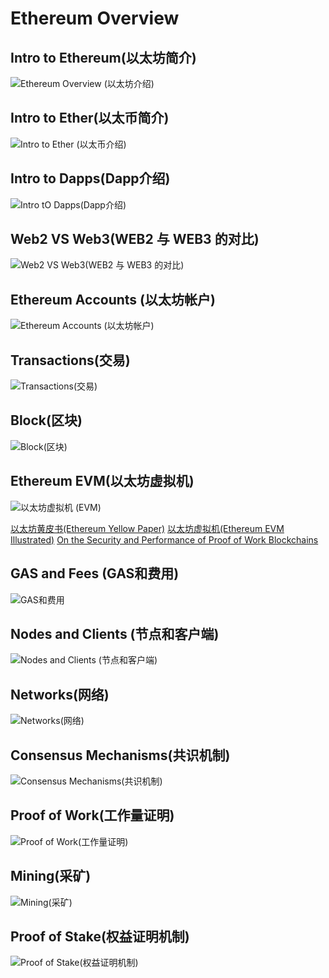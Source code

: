 # Ethereum Overview

## Intro to Ethereum(以太坊简介)

![Ethereum Overview (以太坊介绍)](Ethereum%20Overview%20(以太坊介绍).png)

## Intro to Ether(以太币简介)

![Intro to Ether (以太币介绍)](Intro%20to%20Ether%20(ETH%E7%AE%80%E4%BB%8B).png)

## Intro to Dapps(Dapp介绍)

![Intro tO Dapps(Dapp介绍)](DAPP%20%E4%BB%8B%E7%BB%8D.png)

## Web2 VS Web3(WEB2 与 WEB3 的对比)

![Web2 VS Web3(WEB2 与 WEB3 的对比)](WEB2%20与%20WEB3%20的对比.png)

## Ethereum Accounts (以太坊帐户)

![Ethereum Accounts (以太坊帐户)](Ethereum%20Accounts%20(%E4%BB%A5%E5%A4%AA%E5%9D%8A%E5%B8%90%E6%88%B7).png)

## Transactions(交易)

![Transactions(交易)](Transactions(交易).png)

## Block(区块)

![Block(区块)](Block(%E5%8C%BA%E5%9D%97).png)

## Ethereum EVM(以太坊虚拟机)

![以太坊虚拟机 (EVM)](%E4%BB%A5%E5%A4%AA%E5%9D%8A%E8%99%9A%E6%8B%9F%E6%9C%BA%20(EVM).png)

[以太坊黄皮书(Ethereum Yellow Paper)](Ethereum%20Yellow%20Paper.pdf)
[以太坊虚拟机(Ethereum EVM Illustrated)](ethereum_evm_illustrated.pdf)
[On the Security and Performance of Proof of Work Blockchains](On%20the%20Security%20and%20Performance%20of%20Proof%20of%20Work%20Blockchains.pdf)

## GAS and Fees (GAS和费用)

![GAS和费用](GAS%E5%92%8C%E8%B4%B9%E7%94%A8.png)

## Nodes and Clients (节点和客户端)

![Nodes and Clients (节点和客户端)](Nodes%20and%20Clients%20(节点和客户端).png)

## Networks(网络)

![Networks(网络)](Networks(%E7%BD%91%E7%BB%9C).png)

## Consensus Mechanisms(共识机制)

![Consensus Mechanisms(共识机制)](Consensus%20Mechanisms(%E5%85%B1%E8%AF%86%E6%9C%BA%E5%88%B6).png)

## Proof of Work(工作量证明)

![Proof of Work(工作量证明)](Proof%20of%20Work(工作量证明).png)

## Mining(采矿)

![Mining(采矿)](Mining(%E9%87%87%E7%9F%BF).png)

## Proof of Stake(权益证明机制)

![Proof of Stake(权益证明机制)](Proof%20of%20Stake%20(%E6%9D%83%E7%9B%8A%E8%AF%81%E6%98%8E%E6%9C%BA%E5%88%B6).png)
